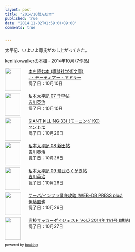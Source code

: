 ```yaml
---
layout: post
title: "2014/10読んだ本"
published: true
date: "2014-11-02T01:59:00+09:00"
comments: true


---
```


太平記、いよいよ尊氏がのし上がってきた。  
  
<div style="margin-bottom:15px;"><a href="http://booklog.jp/users/kenjiskywalker" target="_blank">kenjiskywalkerの本棚</a> - 2014年10月 (7作品)</div><div style="margin-bottom:5px;"><div style="width:75px;height:75px;float:left;margin-right:2px;"><a href="http://booklog.jp/item/1/4061592998" target="_blank"><img src="http://ecx.images-amazon.com/images/I/41Z7F36DYDL._SL75_.jpg" width="53" height="75" alt="" /></a></div><div><a href="http://booklog.jp/item/1/4061592998" target="_blank">本を読む本 (講談社学術文庫)</a><br /><a href="http://booklog.jp/author/J%E3%83%BB%E3%83%A2%E3%83%BC%E3%83%86%E3%82%A3%E3%83%9E%E3%83%BC%E3%83%BB%E3%82%A2%E3%83%89%E3%83%A9%E3%83%BC" target="_blank">J・モーティマー・アドラー</a><br />読了日：10月10日<br /></div><br style="clear:both;" /></div><div style="margin-bottom:5px;"><div style="width:75px;height:75px;float:left;margin-right:2px;"><a href="http://booklog.jp/item/1/B00G3QYKEM" target="_blank"><img src="http://ecx.images-amazon.com/images/I/51bjX8kwqEL._SL75_.jpg" width="50" height="75" alt="" /></a></div><div><a href="http://booklog.jp/item/1/B00G3QYKEM" target="_blank">私本太平記 07 千早帖</a><br /><a href="http://booklog.jp/author/%E5%90%89%E5%B7%9D%E8%8B%B1%E6%B2%BB" target="_blank">吉川英治</a><br />読了日：10月10日<br /></div><br style="clear:both;" /></div><div style="margin-bottom:5px;"><div style="width:75px;height:75px;float:left;margin-right:2px;"><a href="http://booklog.jp/item/1/4063883817" target="_blank"><img src="http://ecx.images-amazon.com/images/I/61roFPa3QIL._SL75_.jpg" width="53" height="75" alt="" /></a></div><div><a href="http://booklog.jp/item/1/4063883817" target="_blank">GIANT KILLING(33) (モーニング KC)</a><br /><a href="http://booklog.jp/author/%E3%83%84%E3%82%B8%E3%83%88%E3%83%A2" target="_blank">ツジトモ</a><br />読了日：10月26日<br /></div><br style="clear:both;" /></div><div style="margin-bottom:5px;"><div style="width:75px;height:75px;float:left;margin-right:2px;"><a href="http://booklog.jp/item/1/B00G3R04NC" target="_blank"><img src="http://ecx.images-amazon.com/images/I/51kD3wswI8L._SL75_.jpg" width="50" height="75" alt="" /></a></div><div><a href="http://booklog.jp/item/1/B00G3R04NC" target="_blank">私本太平記 08 新田帖</a><br /><a href="http://booklog.jp/author/%E5%90%89%E5%B7%9D%E8%8B%B1%E6%B2%BB" target="_blank">吉川英治</a><br />読了日：10月26日<br /></div><br style="clear:both;" /></div><div style="margin-bottom:5px;"><div style="width:75px;height:75px;float:left;margin-right:2px;"><a href="http://booklog.jp/item/1/B00G3R1M2E" target="_blank"><img src="http://ecx.images-amazon.com/images/I/51QdHojEjuL._SL75_.jpg" width="50" height="75" alt="" /></a></div><div><a href="http://booklog.jp/item/1/B00G3R1M2E" target="_blank">私本太平記 09 建武らくがき帖</a><br /><a href="http://booklog.jp/author/%E5%90%89%E5%B7%9D%E8%8B%B1%E6%B2%BB" target="_blank">吉川英治</a><br />読了日：10月26日<br /></div><br style="clear:both;" /></div><div style="margin-bottom:5px;"><div style="width:75px;height:75px;float:left;margin-right:2px;"><a href="http://booklog.jp/item/1/4774167681" target="_blank"><img src="http://ecx.images-amazon.com/images/I/61FyzLfkvnL._SL75_.jpg" width="53" height="75" alt="" /></a></div><div><a href="http://booklog.jp/item/1/4774167681" target="_blank">サーバ/インフラ徹底攻略 (WEB+DB PRESS plus)</a><br /><a href="http://booklog.jp/author/%E4%BC%8A%E8%97%A4%E7%9B%B4%E4%B9%9F" target="_blank">伊藤直也</a><br />読了日：10月26日<br /></div><br style="clear:both;" /></div><div style="margin-bottom:5px;"><div style="width:75px;height:75px;float:left;margin-right:2px;"><a href="http://booklog.jp/item/1/B00NFW7RCY" target="_blank"><img src="http://ecx.images-amazon.com/images/I/619ts5KepqL._SL75_.jpg" width="52" height="75" alt="" /></a></div><div><a href="http://booklog.jp/item/1/B00NFW7RCY" target="_blank">高校サッカーダイジェスト Vol.7 2014年 11/1号 [雑誌]</a><br />読了日：10月27日<br /></div><br style="clear:both;" /></div><div style="margin:10px 0;font-size:80%;">powered by <a href="http://booklog.jp" target="_blank">booklog</a></div>

